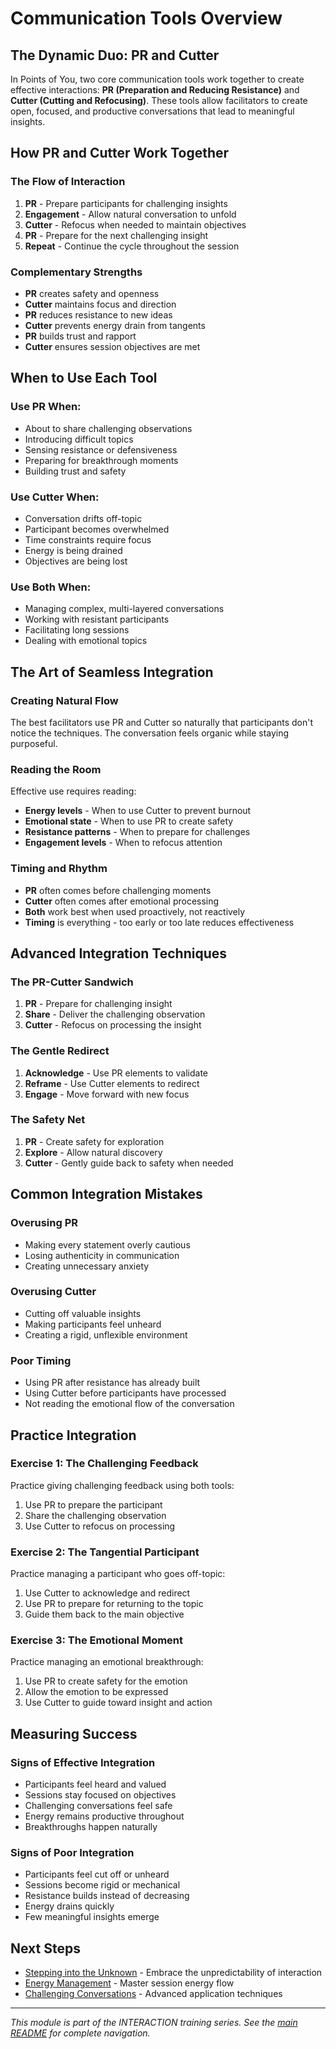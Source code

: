 # Communication Tools Overview

## The Dynamic Duo: PR and Cutter

In Points of You, two core communication tools work together to create effective interactions: **PR (Preparation and Reducing Resistance)** and **Cutter (Cutting and Refocusing)**. These tools allow facilitators to create open, focused, and productive conversations that lead to meaningful insights.

## How PR and Cutter Work Together

### The Flow of Interaction

1. **PR** - Prepare participants for challenging insights
2. **Engagement** - Allow natural conversation to unfold
3. **Cutter** - Refocus when needed to maintain objectives
4. **PR** - Prepare for the next challenging insight
5. **Repeat** - Continue the cycle throughout the session

### Complementary Strengths

- **PR** creates safety and openness
- **Cutter** maintains focus and direction
- **PR** reduces resistance to new ideas
- **Cutter** prevents energy drain from tangents
- **PR** builds trust and rapport
- **Cutter** ensures session objectives are met

## When to Use Each Tool

### Use PR When:
- About to share challenging observations
- Introducing difficult topics
- Sensing resistance or defensiveness
- Preparing for breakthrough moments
- Building trust and safety

### Use Cutter When:
- Conversation drifts off-topic
- Participant becomes overwhelmed
- Time constraints require focus
- Energy is being drained
- Objectives are being lost

### Use Both When:
- Managing complex, multi-layered conversations
- Working with resistant participants
- Facilitating long sessions
- Dealing with emotional topics

## The Art of Seamless Integration

### Creating Natural Flow

The best facilitators use PR and Cutter so naturally that participants don't notice the techniques. The conversation feels organic while staying purposeful.

### Reading the Room

Effective use requires reading:
- **Energy levels** - When to use Cutter to prevent burnout
- **Emotional state** - When to use PR to create safety
- **Resistance patterns** - When to prepare for challenges
- **Engagement levels** - When to refocus attention

### Timing and Rhythm

- **PR** often comes before challenging moments
- **Cutter** often comes after emotional processing
- **Both** work best when used proactively, not reactively
- **Timing** is everything - too early or too late reduces effectiveness

## Advanced Integration Techniques

### The PR-Cutter Sandwich

1. **PR** - Prepare for challenging insight
2. **Share** - Deliver the challenging observation
3. **Cutter** - Refocus on processing the insight

### The Gentle Redirect

1. **Acknowledge** - Use PR elements to validate
2. **Reframe** - Use Cutter elements to redirect
3. **Engage** - Move forward with new focus

### The Safety Net

1. **PR** - Create safety for exploration
2. **Explore** - Allow natural discovery
3. **Cutter** - Gently guide back to safety when needed

## Common Integration Mistakes

### Overusing PR
- Making every statement overly cautious
- Losing authenticity in communication
- Creating unnecessary anxiety

### Overusing Cutter
- Cutting off valuable insights
- Making participants feel unheard
- Creating a rigid, unflexible environment

### Poor Timing
- Using PR after resistance has already built
- Using Cutter before participants have processed
- Not reading the emotional flow of the conversation

## Practice Integration

### Exercise 1: The Challenging Feedback
Practice giving challenging feedback using both tools:
1. Use PR to prepare the participant
2. Share the challenging observation
3. Use Cutter to refocus on processing

### Exercise 2: The Tangential Participant
Practice managing a participant who goes off-topic:
1. Use Cutter to acknowledge and redirect
2. Use PR to prepare for returning to the topic
3. Guide them back to the main objective

### Exercise 3: The Emotional Moment
Practice managing an emotional breakthrough:
1. Use PR to create safety for the emotion
2. Allow the emotion to be expressed
3. Use Cutter to guide toward insight and action

## Measuring Success

### Signs of Effective Integration
- Participants feel heard and valued
- Sessions stay focused on objectives
- Challenging conversations feel safe
- Energy remains productive throughout
- Breakthroughs happen naturally

### Signs of Poor Integration
- Participants feel cut off or unheard
- Sessions become rigid or mechanical
- Resistance builds instead of decreasing
- Energy drains quickly
- Few meaningful insights emerge

## Next Steps

- [Stepping into the Unknown](../03_Interaction_Dynamics/Stepping_into_Unknown.md) - Embrace the unpredictability of interaction
- [Energy Management](../03_Interaction_Dynamics/Energy_Management.md) - Master session energy flow
- [Challenging Conversations](../06_Advanced_Topics/Challenging_Conversations.md) - Advanced application techniques

---

*This module is part of the INTERACTION training series. See the [main README](../README.md) for complete navigation.*
